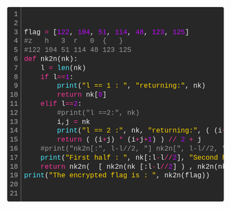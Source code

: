 <div class="colorscripter-code" style="color: #f0f0f0; font-family: Consolas, 'Liberation Mono', Menlo, Courier, monospace !important; position: relative !important; overflow: auto;">
<table class="colorscripter-code-table" style="margin: 0; padding: 0; border: none; background-color: #272727; border-radius: 4px;" cellspacing="0" cellpadding="0">
<tbody>
<tr>
<td style="padding: 6px; border-right: 2px solid #4f4f4f;">
<div style="margin: 0; padding: 0; word-break: normal; text-align: right; color: #aaa; font-family: Consolas, 'Liberation Mono', Menlo, Courier, monospace !important; line-height: 130%;">
<div style="line-height: 130%;">1</div>
<div style="line-height: 130%;">2</div>
<div style="line-height: 130%;">3</div>
<div style="line-height: 130%;">4</div>
<div style="line-height: 130%;">5</div>
<div style="line-height: 130%;">6</div>
<div style="line-height: 130%;">7</div>
<div style="line-height: 130%;">8</div>
<div style="line-height: 130%;">9</div>
<div style="line-height: 130%;">10</div>
<div style="line-height: 130%;">11</div>
<div style="line-height: 130%;">12</div>
<div style="line-height: 130%;">13</div>
<div style="line-height: 130%;">14</div>
<div style="line-height: 130%;">15</div>
<div style="line-height: 130%;">16</div>
<div style="line-height: 130%;">17</div>
<div style="line-height: 130%;">18</div>
<div style="line-height: 130%;">19</div>
<div style="line-height: 130%;">20</div>
<div style="line-height: 130%;">21</div>
</div>
</td>
<td style="padding: 6px 0; text-align: left;">
<div style="margin: 0; padding: 0; color: #f0f0f0; font-family: Consolas, 'Liberation Mono', Menlo, Courier, monospace !important; line-height: 130%;">
<div style="padding: 0 6px; white-space: pre; line-height: 130%;">flag&nbsp;<span style="color: #ff3399;">=</span>&nbsp;[<span style="color: #c10aff;">122</span>,&nbsp;<span style="color: #c10aff;">104</span>,&nbsp;<span style="color: #c10aff;">51</span>,&nbsp;<span style="color: #c10aff;">114</span>,&nbsp;<span style="color: #c10aff;">48</span>,&nbsp;<span style="color: #c10aff;">123</span>,&nbsp;<span style="color: #c10aff;">125</span>]</div>
<div style="padding: 0 6px; white-space: pre; line-height: 130%;"><span style="color: #999999;">#z&nbsp;&nbsp;&nbsp;h&nbsp;&nbsp;&nbsp;3&nbsp;&nbsp;r&nbsp;&nbsp;&nbsp;0&nbsp;&nbsp;{&nbsp;&nbsp;&nbsp;}&nbsp;&nbsp;&nbsp;&nbsp;</span></div>
<div style="padding: 0 6px; white-space: pre; line-height: 130%;"><span style="color: #999999;">#122&nbsp;104&nbsp;51&nbsp;114&nbsp;48&nbsp;123&nbsp;125</span></div>
<div style="padding: 0 6px; white-space: pre; line-height: 130%;"><span style="color: #ff3399;">def</span>&nbsp;nk2n(nk):</div>
<div style="padding: 0 6px; white-space: pre; line-height: 130%;">&nbsp;&nbsp;&nbsp;&nbsp;l&nbsp;<span style="color: #ff3399;">=</span>&nbsp;<span style="color: #4be6fa;">len</span>(nk)</div>
<div style="padding: 0 6px; white-space: pre; line-height: 130%;">&nbsp;&nbsp;&nbsp;&nbsp;<span style="color: #ff3399;">if</span>&nbsp;l<span style="color: #ff3399;">=</span><span style="color: #ff3399;">=</span><span style="color: #c10aff;">1</span>:</div>
<div style="padding: 0 6px; white-space: pre; line-height: 130%;">&nbsp;&nbsp;&nbsp;&nbsp;&nbsp;&nbsp;&nbsp;&nbsp;<span style="color: #4be6fa;">print</span>(<span style="color: #ffd500;">"l&nbsp;==&nbsp;1&nbsp;:&nbsp;"</span>,&nbsp;<span style="color: #ffd500;">"returning:"</span>,&nbsp;nk)</div>
<div style="padding: 0 6px; white-space: pre; line-height: 130%;">&nbsp;&nbsp;&nbsp;&nbsp;&nbsp;&nbsp;&nbsp;&nbsp;<span style="color: #ff3399;">return</span>&nbsp;nk[<span style="color: #c10aff;">0</span>]</div>
<div style="padding: 0 6px; white-space: pre; line-height: 130%;">&nbsp;&nbsp;&nbsp;&nbsp;<span style="color: #ff3399;">elif</span>&nbsp;l<span style="color: #ff3399;">=</span><span style="color: #ff3399;">=</span><span style="color: #c10aff;">2</span>:</div>
<div style="padding: 0 6px; white-space: pre; line-height: 130%;">&nbsp;&nbsp;&nbsp;&nbsp;&nbsp;&nbsp;&nbsp;&nbsp;<span style="color: #999999;">#print("l&nbsp;==2:",&nbsp;nk)</span></div>
<div style="padding: 0 6px; white-space: pre; line-height: 130%;">&nbsp;&nbsp;&nbsp;&nbsp;&nbsp;&nbsp;&nbsp;&nbsp;i,j&nbsp;<span style="color: #ff3399;">=</span>&nbsp;nk</div>
<div style="padding: 0 6px; white-space: pre; line-height: 130%;">&nbsp;&nbsp;&nbsp;&nbsp;&nbsp;&nbsp;&nbsp;&nbsp;<span style="color: #4be6fa;">print</span>(<span style="color: #ffd500;">"l&nbsp;==&nbsp;2&nbsp;:"</span>,&nbsp;nk,&nbsp;<span style="color: #ffd500;">"returning:"</span>,&nbsp;(&nbsp;(i<span style="color: #ff3399;">+</span>j)&nbsp;<span style="color: #ff3399;">*</span>&nbsp;(i<span style="color: #ff3399;">+</span>j<span style="color: #ff3399;">+</span><span style="color: #c10aff;">1</span>)&nbsp;)&nbsp;<span style="color: #ff3399;">/</span><span style="color: #ff3399;">/</span>&nbsp;<span style="color: #c10aff;">2</span>&nbsp;<span style="color: #ff3399;">+</span>&nbsp;j)</div>
<div style="padding: 0 6px; white-space: pre; line-height: 130%;">&nbsp;&nbsp;&nbsp;&nbsp;&nbsp;&nbsp;&nbsp;&nbsp;<span style="color: #ff3399;">return</span>&nbsp;(&nbsp;(i<span style="color: #ff3399;">+</span>j)&nbsp;<span style="color: #ff3399;">*</span>&nbsp;(i<span style="color: #ff3399;">+</span>j<span style="color: #ff3399;">+</span><span style="color: #c10aff;">1</span>)&nbsp;)&nbsp;<span style="color: #ff3399;">/</span><span style="color: #ff3399;">/</span>&nbsp;<span style="color: #c10aff;">2</span>&nbsp;<span style="color: #ff3399;">+</span>&nbsp;j</div>
<div style="padding: 0 6px; white-space: pre; line-height: 130%;">&nbsp;&nbsp;&nbsp;&nbsp;<span style="color: #999999;">#print("nk2n[:",&nbsp;l-l//2,&nbsp;"]&nbsp;nk2n[",&nbsp;l-l//2,&nbsp;":]")</span></div>
<div style="padding: 0 6px; white-space: pre; line-height: 130%;">&nbsp;&nbsp;&nbsp;&nbsp;<span style="color: #4be6fa;">print</span>(<span style="color: #ffd500;">"First&nbsp;half&nbsp;:&nbsp;"</span>,&nbsp;nk[:l<span style="color: #ff3399;">-</span>l<span style="color: #ff3399;">/</span><span style="color: #ff3399;">/</span><span style="color: #c10aff;">2</span>],&nbsp;<span style="color: #ffd500;">"Second&nbsp;half&nbsp;:"</span>,&nbsp;nk[&nbsp;l<span style="color: #ff3399;">-</span>l<span style="color: #ff3399;">/</span><span style="color: #ff3399;">/</span><span style="color: #c10aff;">2</span>:])</div>
<div style="padding: 0 6px; white-space: pre; line-height: 130%;">&nbsp;&nbsp;&nbsp;&nbsp;<span style="color: #ff3399;">return</span>&nbsp;nk2n(&nbsp;&nbsp;[&nbsp;nk2n(nk&nbsp;[:l<span style="color: #ff3399;">-</span>l<span style="color: #ff3399;">/</span><span style="color: #ff3399;">/</span><span style="color: #c10aff;">2</span>]&nbsp;)&nbsp;,&nbsp;nk2n(nk[&nbsp;l<span style="color: #ff3399;">-</span>l<span style="color: #ff3399;">/</span><span style="color: #ff3399;">/</span><span style="color: #c10aff;">2</span>:]&nbsp;)&nbsp;]&nbsp;&nbsp;&nbsp;&nbsp;&nbsp;&nbsp;&nbsp;)</div>
<div style="padding: 0 6px; white-space: pre; line-height: 130%;"><span style="color: #4be6fa;">print</span>(<span style="color: #ffd500;">"The&nbsp;encrypted&nbsp;flag&nbsp;is&nbsp;:&nbsp;"</span>,&nbsp;nk2n(flag))</div>
</div>
</td>
<td style="vertical-align: bottom; padding: 0 2px 4px 0;">&nbsp;</td>
</tr>
</tbody>
</table>
</div>
